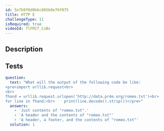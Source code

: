 ```yaml
---
id: 5e7b9f0d0b6c005b0e76f075
title: HTTP E
challengeType: 11
isRequired: true
videoId: 7lFM1T_CxBs
---
```


## Description
<section id='description'>

</section>

## Tests
<section id='tests'>

```yml
question:
  text: "What will the output of the following code be like:
<pre>import urllib.request<br>
<br>
fhand = urllib.request.urlopen('http://data.pr4e.org/romeo.txt')<br>
for line in fhand:<br>    print(line.decode().strip())</pre>"
  answers:
    - 'Just contents of "romeo.txt".'
    - 'A header and the contents of "romeo.txt"'
    - 'A header, a footer, and the contents of "romeo.txt"'
  solution: 1
```

</section>
